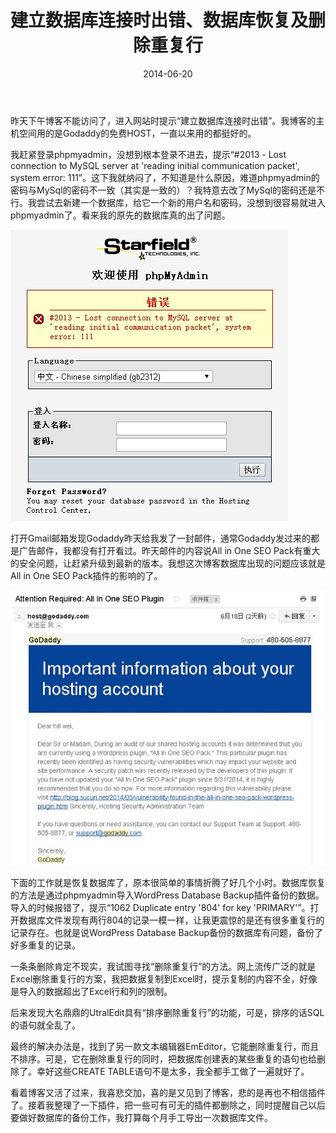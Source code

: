 ﻿---
title: "建立数据库连接时出错、数据库恢复及删除重复行"
date: 2014-06-20
categories: 
  - "website"
tags: 
  - "博客"
---

昨天下午博客不能访问了，进入网站时提示“建立数据库连接时出错”。我博客的主机空间用的是Godaddy的免费HOST，一直以来用的都挺好的。

我赶紧登录phpmyadmin，没想到根本登录不进去，提示“#2013 - Lost connection to MySQL server at 'reading initial communication packet', system error: 111”。这下我就纳闷了，不知道是什么原因，难道phpmyadmin的密码与MySql的密码不一致（其实是一致的）？我特意去改了MySql的密码还是不行。我尝试去新建一个数据库，给它一个新的用户名和密码，没想到很容易就进入phpmyadmin了。看来我的原先的数据库真的出了问题。

![phpmyadmin_error](/images/14469308452_36de2955ac_z.jpg)

打开Gmail邮箱发现Godaddy昨天给我发了一封邮件，通常Godaddy发过来的都是广告邮件，我都没有打开看过。昨天邮件的内容说All in One SEO Pack有重大的安全问题，让赶紧升级到最新的版本。我想这次博客数据库出现的问题应该就是All in One SEO Pack插件的影响的了。

![Godaddy_mail](/images/14470627115_386140f77a_z.jpg)

下面的工作就是恢复数据库了，原本很简单的事情折腾了好几个小时。数据库恢复的方法是通过phpmyadmin导入WordPress Database Backup插件备份的数据。导入的时候报错了，提示“1062 Duplicate entry '804' for key 'PRIMARY'”。打开数据库文件发现有两行804的记录一模一样，让我更震惊的是还有很多重复行的记录存在。也就是说WordPress Database Backup备份的数据库有问题，备份了好多重复的记录。

一条条删除肯定不现实，我试图寻找“删除重复行”的方法。网上流传广泛的就是Excel删除重复行的方案，我把数据复制到Excel时，提示复制的内容不全，好像是导入的数据超出了Excel行和列的限制。

后来发现大名鼎鼎的UtralEdit具有“排序删除重复行”的功能，可是，排序的话SQL的语句就全乱了。

最终的解决办法是，找到了另一款文本编辑器EmEditor，它能删除重复行，而且不排序。可是，它在删除重复行的同时，把数据库创建表的某些重复的语句也给删除了。幸好这些CREATE TABLE语句不是太多，我全都手工做了一遍就好了。

看着博客又活了过来，我喜悲交加，喜的是又见到了博客，悲的是再也不相信插件了。接着我整理了一下插件，把一些可有可无的插件都删除之，同时提醒自己以后要做好数据库的备份工作，我打算每个月手工导出一次数据库文件。

